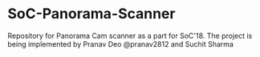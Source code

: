 # SoC-Panorama-Scanner
Repository for Panorama Cam scanner as a part for SoC'18. The project is being implemented by Pranav Deo @pranav2812 and Suchit Sharma
